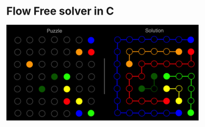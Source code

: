 # Flow Free solver in C
![alt text](https://github.com/mwall-dev/flow_free_solver/blob/master/before-and-after.png)



